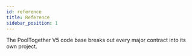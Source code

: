 ```yaml
---
id: reference
title: Reference
sidebar_position: 1
---
```


The PoolTogether V5 code base breaks out every major contract into its own project.